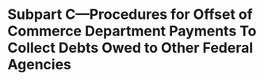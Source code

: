 # Subpart C—Procedures for Offset of Commerce Department Payments To Collect Debts Owed to Other Federal Agencies

